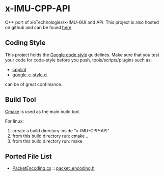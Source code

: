 x-IMU-CPP-API
=============

C++ port of xioTechnologies/x-IMU-GUI and API.
This project is also hosted on github and can be found [here](https://github.com/xioTechnologies/x-IMU-GUI).

Coding Style
------------
This project holds the [Google code style](http://google-styleguide.googlecode.com/svn/trunk/cppguide.html) guidelines.
Make sure that you test your code for code-style before you push, tools/scripts/plugins such as:

+ [cpplint](http://google-styleguide.googlecode.com/svn/trunk/cpplint/cpplint.py)
+ [google-c-style.el](http://google-styleguide.googlecode.com/svn/trunk/google-c-style.el)

can be of great confiniance.

Build Tool
------------
[Cmake](http://www.cmake.org) is used as the main build tool.

For linux:
   1. create a build directory inside "x-IMU-CPP-API"
   2. from this build directory run: cmake ..
   3. from this build directory run: make

Ported File List
----------------
+ [PacketEncoding.cs](https://github.com/xioTechnologies/x-IMU-GUI/blob/master/x-IMU%20API/PacketEncoding.cs) ::  [packet_encoding.h](https://github.com/Auke-Dirk/x-IMU-CPP-API/blob/master/include/ximuapi/packet/packet_encoding.h)
